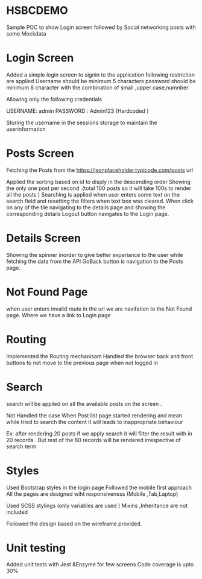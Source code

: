 # HSBCDEMO
Sample POC to show Login  screen followed by Social networking posts with some Mockdata

# Login Screen
Added a simple login screen to signin to the application 
 following restriction are applied 
Username should be minimum 5 characters 
password should be minimum 8 character with the combination of small ,upper case,numnber

Allowing only the following credentials 

USERNAME: admin  PASSWORD : Admin123    (Hardcoded )

Storing the username in the sessions storage to maintain the userinformation 


# Posts Screen

Fetching the Posts from the https://jsonplaceholder.typicode.com/posts url 

 Applied the sorting based on id to disply in the descending order 
Showing the only one post per second .(total 100 posts so it will take 100s to render all the posts  )
Searching is applied when user enters some text on the search field and resetting the filters when text box was cleared.
When click on any of the tile navigating to the details page and showing the corresponding details 
Logout button navigates to the Login page.

# Details Screen 

Showing the spinner inorder to give better experiance to the user while fetching the data from the API 
GoBack button is navigation to the Posts page.


# Not Found Page 

when user enters invalid route in the url we are navifation to the Not Found page. Where we have a link to Login page

# Routing

Implemented the Routing mechanisam 
Handled the browser back and front buttons to not move to the previous page when not logged in 


# Search


search will be applied on all the available posts on the screen .

Not Handled the case When Post list page started rendering and mean while tried to search the content it will leads to inappropriate behaviour

Ex: after rendering 20 posts if we apply search it will filter the result with in 20 records . But rest of the 80 records will be rendered irrespective of search term 

# Styles

Used Bootstrap styles in the login page 
Followed the mobile first approach 
All the pages are  designed wiht responsiveness (Mobile ,Tab,Laptop)

Used SCSS stylings (only variables are used ) Mixins ,Inheritance are not included

Followed the design based on the wireframe provided.

# Unit testing 
Added unit tests with Jest &Enzyme  for few screens 
Code coverage is upto 30% 


